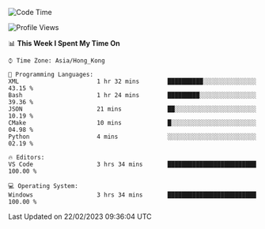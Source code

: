 <!--START_SECTION:waka-->
![Code Time](http://img.shields.io/badge/Code%20Time-31%20hrs%2022%20mins-blue)

![Profile Views](http://img.shields.io/badge/Profile%20Views-4-blue)

📊 **This Week I Spent My Time On** 

```text
⌚︎ Time Zone: Asia/Hong_Kong

💬 Programming Languages: 
XML                      1 hr 32 mins        ██████████░░░░░░░░░░░░░░░   43.15 % 
Bash                     1 hr 24 mins        █████████░░░░░░░░░░░░░░░░   39.36 % 
JSON                     21 mins             ██░░░░░░░░░░░░░░░░░░░░░░░   10.19 % 
CMake                    10 mins             █░░░░░░░░░░░░░░░░░░░░░░░░   04.98 % 
Python                   4 mins              ░░░░░░░░░░░░░░░░░░░░░░░░░   02.19 % 

🔥 Editors: 
VS Code                  3 hrs 34 mins       █████████████████████████   100.00 % 

💻 Operating System: 
Windows                  3 hrs 34 mins       █████████████████████████   100.00 % 

```


 Last Updated on 22/02/2023 09:36:04 UTC
<!--END_SECTION:waka-->
